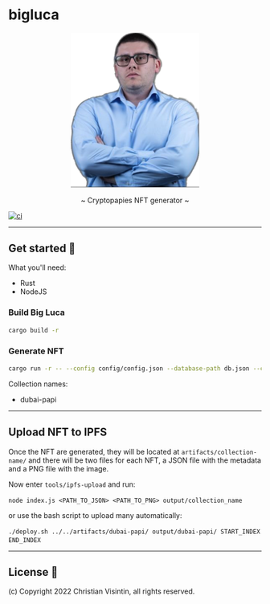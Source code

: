 # bigluca

<p align="center">
  <img src="bigluca.png" width="256" />
</p>

<p align="center">~ Cryptopapies NFT generator ~</p>

[![ci](https://github.com/cryptopapies/bigluca/workflows/Build/badge.svg)](https://github.com/cryptopapies/bigluca/actions)

---

## Get started 🚀

What you'll need:

- Rust
- NodeJS

### Build Big Luca

```sh
cargo build -r
```

### Generate NFT

```sh
cargo run -r -- --config config/config.json --database-path db.json --collection COLLECTION_NAME --output artifacts/COLLECTION_NAME -n AMOUNT_OF_NFTS_TO_GENERATE
```

Collection names:

- dubai-papi

---

## Upload NFT to IPFS

Once the NFT are generated, they will be located at `artifacts/collection-name/` and there will be two files for each NFT, a JSON file with the metadata and a PNG file with the image.

Now enter `tools/ipfs-upload` and run:

```node index.js <PATH_TO_JSON> <PATH_TO_PNG> output/collection_name```

or use the bash script to upload many automatically:

```./deploy.sh ../../artifacts/dubai-papi/ output/dubai-papi/ START_INDEX END_INDEX```

---

## License 📃

(c) Copyright 2022 Christian Visintin, all rights reserved.
